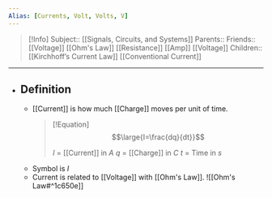 ```yaml
---
Alias: [Currents, Volt, Volts, V]
---
```

> [!Info]
> Subject:: [[Signals, Circuits, and Systems]]
> Parents:: 
> Friends:: [[Voltage]] [[Ohm's Law]] [[Resistance]] [[Amp]] [[Voltage]]
> Children:: [[Kirchhoff’s Current Law]] [[Conventional Current]]
---
- ## Definition
	- [[Current]] is how much [[Charge]] moves per unit of time.
	  > [!Equation]
	  > $$\large{I=\frac{dq}{dt}}$$
	  > 
	  > $I$ = [[Current]] in $A$
	  > $q$ = [[Charge]] in $C$
	  > $t$ = Time in $s$
	- Symbol is $I$
	- Current is related to [[Voltage]] with [[Ohm's Law]].
	  ![[Ohm's Law#^1c650e]]